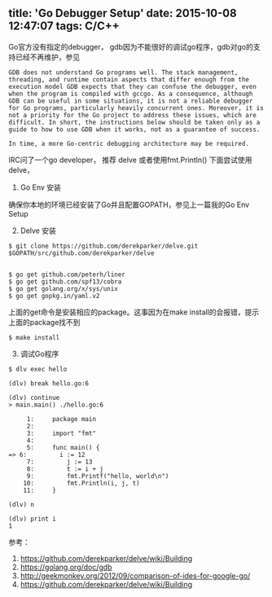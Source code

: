 title: 'Go Debugger Setup'
date: 2015-10-08 12:47:07
tags: C/C++
---

Go官方没有指定的debugger， gdb因为不能很好的调试go程序，gdb对go的支持已经不再维护，参见

```
GDB does not understand Go programs well. The stack management, threading, and runtime contain aspects that differ enough from the execution model GDB expects that they can confuse the debugger, even when the program is compiled with gccgo. As a consequence, although GDB can be useful in some situations, it is not a reliable debugger for Go programs, particularly heavily concurrent ones. Moreover, it is not a priority for the Go project to address these issues, which are difficult. In short, the instructions below should be taken only as a guide to how to use GDB when it works, not as a guarantee of success.

In time, a more Go-centric debugging architecture may be required.
```

IRC问了一个go developer， 推荐 delve 或者使用fmt.Println() 
下面尝试使用delve，

1. Go Env 安装

确保你本地的环境已经安装了Go并且配置GOPATH，参见上一篇我的Go Env Setup

2. Delve 安装

```
$ git clone https://github.com/derekparker/delve.git  $GOPATH/src/github.com/derekparker/delve


$ go get github.com/peterh/liner
$ go get github.com/spf13/cobra
$ go get golang.org/x/sys/unix
$ go get gopkg.in/yaml.v2
```


上面的get命令是安装相应的package。这事因为在make install的会报错，提示上面的package找不到

```
$ make install
```

3. 调试Go程序

```
$ dlv exec hello

(dlv) break hello.go:6

(dlv) continue
> main.main() ./hello.go:6
    
     1:     package main
     2:    
     3:     import "fmt"
     4:    
     5:     func main() {
=> 6:         i := 12
     7:         j := 13
     8:         t := i + j
     9:         fmt.Printf("hello, world\n")
    10:         fmt.Println(i, j, t)
    11:     }

(dlv) n

(dlv) print i
1
```

参考：

1. https://github.com/derekparker/delve/wiki/Building
2. https://golang.org/doc/gdb
3. http://geekmonkey.org/2012/09/comparison-of-ides-for-google-go/
4. https://github.com/derekparker/delve/wiki/Building